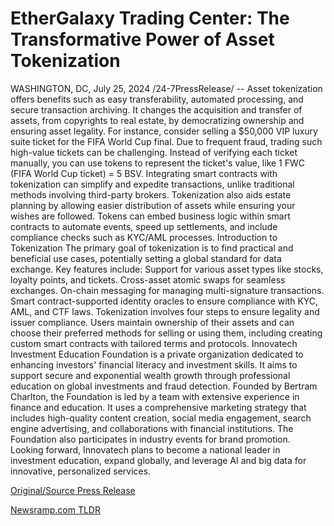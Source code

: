 # EtherGalaxy Trading Center: The Transformative Power of Asset Tokenization

WASHINGTON, DC, July 25, 2024 /24-7PressRelease/ -- Asset tokenization offers benefits such as easy transferability, automated processing, and secure transaction archiving. It changes the acquisition and transfer of assets, from copyrights to real estate, by democratizing ownership and ensuring asset legality.  For instance, consider selling a $50,000 VIP luxury suite ticket for the FIFA World Cup final. Due to frequent fraud, trading such high-value tickets can be challenging. Instead of verifying each ticket manually, you can use tokens to represent the ticket's value, like 1 FWC (FIFA World Cup ticket) = 5 BSV. Integrating smart contracts with tokenization can simplify and expedite transactions, unlike traditional methods involving third-party brokers.  Tokenization also aids estate planning by allowing easier distribution of assets while ensuring your wishes are followed. Tokens can embed business logic within smart contracts to automate events, speed up settlements, and include compliance checks such as KYC/AML processes.  Introduction to Tokenization  The primary goal of tokenization is to find practical and beneficial use cases, potentially setting a global standard for data exchange. Key features include:  Support for various asset types like stocks, loyalty points, and tickets. Cross-asset atomic swaps for seamless exchanges. On-chain messaging for managing multi-signature transactions. Smart contract-supported identity oracles to ensure compliance with KYC, AML, and CTF laws. Tokenization involves four steps to ensure legality and issuer compliance. Users maintain ownership of their assets and can choose their preferred methods for selling or using them, including creating custom smart contracts with tailored terms and protocols.  Innovatech Investment Education Foundation is a private organization dedicated to enhancing investors' financial literacy and investment skills. It aims to support secure and exponential wealth growth through professional education on global investments and fraud detection. Founded by Bertram Charlton, the Foundation is led by a team with extensive experience in finance and education. It uses a comprehensive marketing strategy that includes high-quality content creation, social media engagement, search engine advertising, and collaborations with financial institutions. The Foundation also participates in industry events for brand promotion. Looking forward, Innovatech plans to become a national leader in investment education, expand globally, and leverage AI and big data for innovative, personalized services. 

[Original/Source Press Release](https://www.24-7pressrelease.com/press-release/512848/ethergalaxy-trading-center-the-transformative-power-of-asset-tokenization) 

[Newsramp.com TLDR](https://newsramp.com/None) 